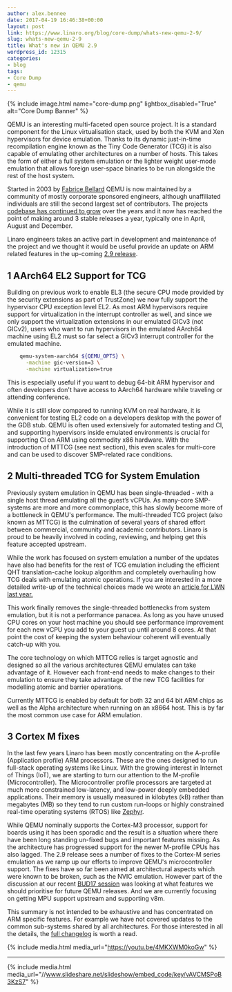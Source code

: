 ```yaml
---
author: alex.bennee
date: 2017-04-19 16:46:38+00:00
layout: post
link: https://www.linaro.org/blog/core-dump/whats-new-qemu-2-9/
slug: whats-new-qemu-2-9
title: What's new in QEMU 2.9
wordpress_id: 12315
categories:
- blog
tags:
- Core Dump
- qemu
---
```


{% include image.html name="core-dump.png" lightbox_disabled="True" alt="Core Dump Banner" %}

QEMU is an interesting multi-faceted open source project. It is a standard component for the Linux virtualisation stack, used by both the KVM and Xen hypervisors for device emulation. Thanks to its dynamic just-in-time recompilation engine known as the Tiny Code Generator (TCG) it is also capable of emulating other architectures on a number of hosts. This takes the form of either a full system emulation or the lighter weight user-mode emulation that allows foreign user-space binaries to be run alongside the rest of the host system.

Started in 2003 by [Fabrice Bellard](https://en.wikipedia.org/wiki/Fabrice_Bellard) QEMU is now maintained by a community of mostly corporate sponsored engineers, although unaffiliated individuals are still the second largest set of contributors. The projects [codebase has continued to grow](https://www.openhub.net/p/qemu) over the years and it now has reached the point of making around 3 stable releases a year, typically one in April, August and December.

Linaro engineers takes an active part in development and maintenance of the project and we thought it would be useful provide an update on ARM related features in the up-coming [2.9 release](http://wiki.qemu-project.org/index.php/ChangeLog/2.9).

## 1 AArch64 EL2 Support for TCG

Building on previous work to enable EL3 (the secure CPU mode provided by the security extensions as part of TrustZone) we now fully support the hypervisor CPU exception level EL2. As most ARM hypervisors require support for virtualization in the interrupt controller as well, and since we only support the virtualization extensions in our emulated GICv3 (not GICv2), users who want to run hypervisors in the emulated AArch64 machine using EL2 must so far select a GICv3 interrupt controller for the emulated machine.


```bash
    qemu-system-aarch64 ${QEMU_OPTS} \
      -machine gic-version=3 \
      -machine virtualization=true
```

This is especially useful if you want to debug 64-bit ARM hypervisor and often developers don't have access to AArch64 hardware while traveling or attending conference.

While it is still slow compared to running KVM on real hardware, it is convenient for testing EL2 code on a developers desktop with the power of the GDB stub. QEMU is often used extensively for automated testing and CI, and supporting hypervisors inside emulated environments is crucial for supporting CI on ARM using commodity x86 hardware. With the introduction of MTTCG (see next section), this even scales for multi-core and can be used to discover SMP-related race conditions.


## 2 Multi-threaded TCG for System Emulation

Previously system emulation in QEMU has been single-threaded - with a single host thread emulating all the guest’s vCPUs. As many-core SMP-systems are more and more commonplace, this has slowly become more of a bottleneck in QEMU's performance. The multi-threaded TCG project (also known as MTTCG) is the culmination of several years of shared effort between commercial, community and academic contributors. Linaro is proud to be heavily involved in coding, reviewing, and helping get this feature accepted upstream.

While the work has focused on system emulation a number of the updates have also had benefits for the rest of TCG emulation including the efficient QHT translation-cache lookup algorithm and completely overhauling how TCG deals with emulating atomic operations. If you are interested in a more detailed write-up of the technical choices made we wrote an [article for LWN last year.](https://lwn.net/Articles/697265/)

This work finally removes the single-threaded bottlenecks from system emulation, but it is not a performance panacea. As long as you have unused CPU cores on your host machine you should see performance improvement for each new vCPU you add to your guest up until around 8 cores. At that point the cost of keeping the system behaviour coherent will eventually catch-up with you.

The core technology on which MTTCG relies is target agnostic and designed so all the various architectures QEMU emulates can take advantage of it. However each front-end needs to make changes to their emulation to ensure they take advantage of the new TCG facilities for modelling atomic and barrier operations.

Currently MTTCG is enabled by default for both 32 and 64 bit ARM chips as well as the Alpha architecture when running on an x8664 host. This is by far the most common use case for ARM emulation.

## 3 Cortex M fixes


In the last few years Linaro has been mostly concentrating on the A-profile (Application profile) ARM processors. These are the ones designed to run full-stack operating systems like Linux. With the growing interest in Internet of Things (IoT), we are starting to turn our attention to the M-profile (Microcontroller). The Microcontroller profile processors are targeted at much more constrained low-latency, and low-power deeply embedded applications. Their memory is usually measured in kilobytes (kB) rather than megabytes (MB) so they tend to run custom run-loops or highly constrained real-time operating systems (RTOS) like [Zephyr](https://www.zephyrproject.org/).

While QEMU nominally supports the Cortex-M3 processor, support for boards using it has been sporadic and the result is a situation where there have been long standing un-fixed bugs and important features missing. As the architecture has progressed support for the newer M-profile CPUs has also lagged.
The 2.9 release sees a number of fixes to the Cortex-M series emulation as we ramp up our efforts to improve QEMU's microcontroller support. The fixes have so far been aimed at architectural aspects which were known to be broken, such as the NVIC emulation. However part of the discussion at our recent [BUD17 session](https://connect.linaro.org/resource/bud17/bud17-221/) was looking at what features we should prioritise for future QEMU releases. And we are currently focusing on getting MPU support upstream and supporting v8m.

This summary is not intended to be exhaustive and has concentrated on ARM specific features. For example we have not covered updates to the common sub-systems shared by all architectures. For those interested in all the details, the [full changelog](http://wiki.qemu.org/ChangeLog/2.9) is worth a read.

{% include media.html media_url="https://youtu.be/4MKXWM0koGw" %}

* * *

{% include media.html media_url="//www.slideshare.net/slideshow/embed_code/key/vAVCMSPoB3KzS7" %}


